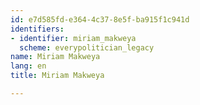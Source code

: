 ```yaml
---
id: e7d585fd-e364-4c37-8e5f-ba915f1c941d
identifiers:
- identifier: miriam_makweya
  scheme: everypolitician_legacy
name: Miriam Makweya
lang: en
title: Miriam Makweya

---
```


